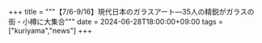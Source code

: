 +++
title = """【7/6-9/16】現代日本のガラスアート―35人の精鋭がガラスの街・小樽に大集合"""
date = 2024-06-28T18:00:00+09:00
tags = ["kuriyama","news"]
+++

